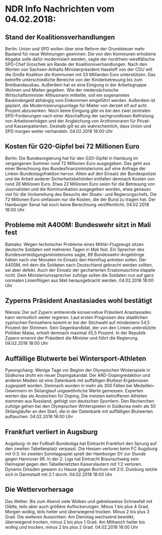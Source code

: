# NDR Info Nachrichten vom 04.02.2018:


## Stand der Koalitionsverhandlungen
Berlin: Union und SPD wollen über eine Reform der Grundsteuer mehr Bauland für neue Wohnungen gewinnen. Die von den Kommunen erhobene Abgabe solle dafür modernisiert werden, sagte der nordrhein-westfälische SPD-Chef Groschek am Rande der Koalitionsverhandlungen. Nach den Worten von Sachsen-Anhalts Ministerpräsident Haseloff von der CDU will die Große Koalition die Kommunen mit 33 Milliarden Euro unterstützen. Das betreffe unterschiedliche Bereiche von der Kinderbetreuung bis zum Breitbandausbau. Außerdem hat es eine Einigung in der Arbeitsgruppe Wohnen und Mieten gegeben. Wie der niedersächsische Wirtschaftsminister Althusmann mitteilte, soll ein sogenanntes Baukindergeld abhängig vom Einkommen eingeführt werden. Außerdem ist geplant, die Modernisierungsumlage für Mieter von derzeit elf auf acht Prozent abzusenken. Noch keine Einigung gibt es bei den zwei zentralen SPD-Forderungen nach einer Abschaffung der sachgrundlosen Befristung von Arbeitsverträgen und der Angleichung von Arzthonoraren für Privat- und Kassenpatienten. Deshalb gilt es als wahrscheinlich, dass Union und SPD morgen weiter verhandeln. 04.02.2018 18:00 Uhr 

## Kosten für G20-Gipfel bei 72 Millionen Euro
Berlin: Die Bundesregierung hat für den G20-Gipfel in Hamburg im vergangenen Sommer rund 72 Millionen Euro ausgegeben. Das geht aus einer Berechnung des Bundesfinanzministeriums auf eine Anfrage der Linken-Bundestagsfraktion hervor. Allein auf den Einsatz der Bundespolizei und die Arbeit anderer Sicherheitsbehörden entfallen demnach Kosten von rund 28 Millionen Euro. Etwa 22 Millionen Euro seien für die Betreuung von Journalisten und die Kommunikation ausgegeben worden, etwa genauso viel für die Vorbereitung des Besuchs der Staats- und Regierungschefs. Die 72 Millionen Euro umfassen nur die Kosten, die der Bund zu tragen hat. Der Hamburger Senat hat noch keine Berechnung veröffentlicht. 04.02.2018 18:00 Uhr 

## Probleme mit A400M: Bundeswehr sitzt in Mali fest
Bamako: Wegen technischer Probleme eines Militär-Flugzeugs sitzen deutsche Soldaten seit mehreren Tagen in Mali fest. Ein Sprecher des Bundesverteidigungsministeriums sagte, 89 Bundeswehr-Angehörige hätten nach vier Monaten im Einsatz den Heimflug antreten sollen. Der A400M, mit dem die Soldaten nach Deutschland gebracht werden sollten, sei aber defekt. Auch der Einsatz der gecharterten Ersatzmaschine klappte nicht. Dem Ministeriumssprecher zufolge sollen die Soldaten nun auf ganz normalen Linienflügen aus Mali herausgebracht werden. 04.02.2018 18:00 Uhr 

## Zyperns Präsident Anastasiades wohl bestätigt
Nikosia: Der auf Zypern amtierende konservative Präsident Anastasiades kann vermutlich weiter regieren. Laut ersten Prognosen des staatlichen zyprischen Fernsehens kommt er bei der Stichwahl auf mindestens 54,5 Prozent der Stimmen. Sein Gegenkandidat, der von den Linken unterstützte Politiker Malas, erhielt demnach maximal 45,5 Prozent. In der Republik Zypern ernennt der Präsident die Minister und führt die Regierung. 04.02.2018 18:00 Uhr 

## Auffällige Blutwerte bei Wintersport-Athleten
Pyeongchang: Wenige Tage vor Beginn der Olympischen Winterspiele in Südkorea droht ein neuer Dopingskandal. Der ARD-Dopingredaktion und anderen Medien ist eine Datenbank mit auffälligen Bluttest-Ergebnissen zugespielt worden. Demnach wurden in mehr als 300 Fällen bei Medaillen-Gewinnern im Skilanglauf ungewöhnliche Werte gemessen. Experten werten das als Anzeichen für Doping. Die meisten betroffenen Athleten stammen aus Russland, gefolgt von deutschen Sportlern. Den Recherchen zufolge gehen bei den Olympischen Winterspielen in Südkorea mehr als 50 Skilangläufer an den Start, die in der Datenbank mit auffälligen Blutwerten auftauchen. 04.02.2018 18:00 Uhr 

## Frankfurt verliert in Augsburg
Augsburg: In der Fußball-Bundesliga hat Eintracht Frankfurt den Sprung auf den zweiten Tabellenplatz verpasst. Die Hessen verloren beim FC Augsburg mit 0:3. Im zweiten Sonntagsspiel spielt der Hamburger SV zur Stunde gegen Hannover 96. In der 2. Liga hat Eintracht Braunschweig sein Heimspiel gegen den Tabellenletzten Kaiserslautern mit 1:2 verloren. Dynamo Dresden gewann zu Hause gegen Bochum mit 2:0. Duisburg setzte sich in Darmstadt mit 2:1 durch. 04.02.2018 18:00 Uhr 

## Die Wettervorhersage
Das Wetter: Bis zum Abend viele Wolken und gebietsweise Schneefall mit Glätte, teils aber auch größere Auflockerungen. Minus 1 bis plus 4 Grad. Morgen wolkig, teils heiter und überwiegend trocken. Minus 2 bis plus 3 Grad. Die weiteren Aussichten: Am Dienstag wechselnd bewölkt, überwiegend trocken, minus 2 bis plus 1 Grad. Am Mittwoch heiter bis wolkig und trocken, minus 2 bis plus 2 Grad. 04.02.2018 18:00 Uhr 
